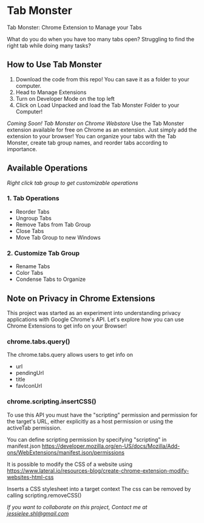 # Tab Monster

Tab Monster: Chrome Extension to Manage your Tabs

What do you do when you have too many tabs open? 
Struggling to find the right tab while doing many tasks?

## How to Use Tab Monster

1. Download the code from this repo! You can save it as a folder to your computer.
2. Head to Manage Extensions
3. Turn on Developer Mode on the top left
4. Click on Load Unpacked and load the Tab Monster Folder to your Computer!


<em>Coming Soon! Tab Monster on Chrome Webstore</em>
Use the Tab Monster extension available for free on Chrome as an extension.
Just simply add the extension to your browser! You can organize your tabs with the Tab Monster, create tab group names, and reorder tabs according to importance.

## Available Operations
*Right click tab group to get customizable operations*

### 1. Tab Operations
* Reorder Tabs
* Ungroup Tabs
* Remove Tabs from Tab Group
* Close Tabs
* Move Tab Group to new Windows

### 2. Customize Tab Group
* Rename Tabs
* Color Tabs 
* Condense Tabs to Organize 

## Note on Privacy in Chrome Extensions

This project was started as an experiment into understanding privacy applications with Google Chrome's API. Let's explore how you can use Chrome Extensions to get info on your Browser!

### chrome.tabs.query()
The chrome.tabs.query allows users to get info on
* url
* pendingUrl
* title
* favIconUrl

### chrome.scripting.insertCSS()
To use this API you must have the "scripting" permission and permission for the target's URL, either explicitly as a host permission or using the activeTab permission.

You can define scripting permission by specifying "scripting" in manifest.json
https://developer.mozilla.org/en-US/docs/Mozilla/Add-ons/WebExtensions/manifest.json/permissions

It is possible to modify the CSS of a website using 
https://www.lateral.io/resources-blog/create-chrome-extension-modify-websites-html-css 

Inserts a CSS stylesheet into a target context
The css can be removed by calling scripting.removeCSS()

<em>If you want to collaborate on this project, Contact me at jessielee.shl@gmail.com</em>